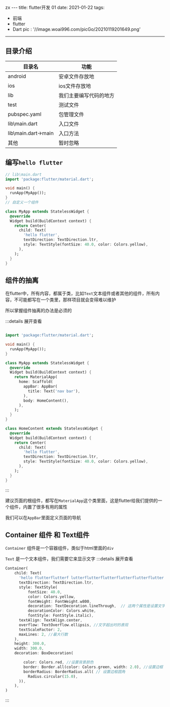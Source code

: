 zx   ---
title: flutter开发 01
date: 2021-01-22
tags:
 - 前端
 - flutter
 - Dart
pic : '//image.woai996.com/picGo/20210119201649.png'
---

## 目录介绍
|  目录名 | 功能  |
| ------------ | ------------ |
|  android  |   安卓文件存放地 |
|  ios  |   ios文件存放地 |
|  lib  |   我们主要编写代码的地方 |
|  test  |   测试文件 |
|  pubspec.yaml  |   包管理文件 |
|  lib\main.dart  |   入口文件 |
|  lib\main.dart->main  |   入口方法 |
|  其他  |   暂时忽略 |

## 编写`hello flutter` 

```dart
// lib\main.dart 
import 'package:flutter/material.dart';

void main() {
  runApp(MyApp());
}
// 自定义一个组件

class MyApp extends StatelessWidget {
  @override
  Widget build(BuildContext context) {
    return Center(
      child: Text(
        'hello flutter',
        textDirection: TextDirection.ltr,
        style: TextStyle(fontSize: 40.0, color: Colors.yellow),
      ),
    );
  }
}

```
## 组件的抽离
在flutter中，所有内容，都属于类，比如`Text`文本组件或者其他的组件，所有内容，不可能都写在一个类里，那样项目就会变得难以维护

所以掌握组件抽离的办法是必须的

:::details 展开查看
```dart

import 'package:flutter/material.dart';

void main() {
  runApp(MyApp());
}

class MyApp extends StatelessWidget {
  @override
  Widget build(BuildContext context) {
    return MaterialApp(
      home: Scaffold(
        appBar: AppBar(
          title: Text('nav bar'),
        ),
        body: HomeContent(),
      ),
    );
  }
}

class HomeContent extends StatelessWidget {
  @override
  Widget build(BuildContext context) {
    return Center(
      child: Text(
        'hello flutter',
        textDirection: TextDirection.ltr,
        style: TextStyle(fontSize: 40.0, color: Colors.yellow),
      ),
    );
  }
}
```
:::

建议页面的根组件，都写在`MaterialApp`这个类里面，这是flutter给我们提供的一个组件，内置了很多有用的属性

我们可以在`AppBar`里面定义页面的导航


## Container 组件 和 Text组件


`Container` 组件是一个容器组件，类似于html里面的`div`


`Text` 是一个文本组件，我们需要它来显示文字
:::details 展开查看
```dart
Container(
    child: Text(
      'hello flutterflutterf lutterflutterflutterflutterflutterflutter', //第一个参数是
      textDirection: TextDirection.ltr,
      style: TextStyle(
          fontSize: 40.0, 
          color: Colors.yellow,
          fontWeight: FontWeight.w800,
          decoration: TextDecoration.lineThrough,  // 这两个属性是设置文字下划线
          decorationColor: Colors.white, 
          fontStyle: FontStyle.italic),
      textAlign: TextAlign.center,
      overflow: TextOverflow.ellipsis, //文字超出时的表现
      textScaleFactor: 2,
      maxLines: 2, //最大行数
    ),
    height: 300.0,
    width: 300.0,
    decoration: BoxDecoration( 

        color: Colors.red, //设置背景颜色
        border: Border.all(color: Colors.green, width: 2.0), //设置边框
        borderRadius: BorderRadius.all( // 设置边框圆角
          Radius.circular(15.0),
      )),
    ),
)
```
:::